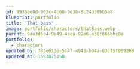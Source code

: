 ```yaml
---
id: 9935ee8d-962c-4c68-9e3b-8c24d50bb5a8
blueprint: portfolio
title: 'That bass'
image: portfolio/characters/thatBass.webp
parent: 9aa3d5c4-9a49-4eea-92e6-e38f666bbc0e
portfolio:
  - characters
updated_by: 733e613e-5f4f-4943-b04a-83cf5f969268
updated_at: 1693075150
---
```

